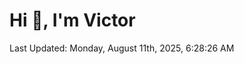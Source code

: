 <h1>Hi 👋, I'm Victor </h1>

<!--RECENT_ACTIVITY:start-->
<!--RECENT_ACTIVITY:end-->

<!--RECENT_ACTIVITY:last_update-->
Last Updated: Monday, August 11th, 2025, 6:28:26 AM
<!--RECENT_ACTIVITY:last_update_end-->
